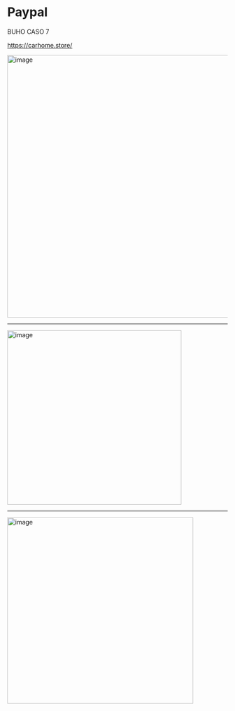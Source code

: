# Paypal

BUHO CASO 7

https://carhome.store/


<img width="599" alt="image" src="https://github.com/Jysn22/Paypal/assets/125273441/5fdbe6c0-e0ac-480d-a280-60fcdbb6dc92">

_______________________________________

<img width="398" alt="image" src="https://github.com/Jysn22/Paypal/assets/125273441/5cea2bec-36ed-41f9-9167-ac3d70d41849">

_______________________________________

<img width="425" alt="image" src="https://github.com/Jysn22/Paypal/assets/125273441/49ac5b34-2081-454f-93a1-48d3b01619d2">
